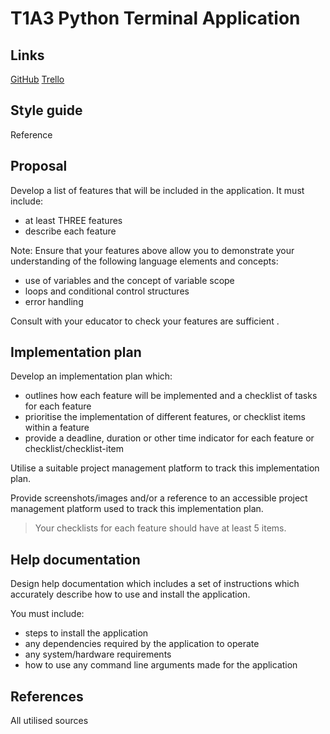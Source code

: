 # T1A3 Python Terminal Application

## Links

[GitHub](https://github.com/tatermysalad/T1A3TerminalApp)
[Trello](trello.com)

## Style guide

Reference

## Proposal

Develop a list of features that will be included in the application. It must include:

-   at least THREE features
-   describe each feature

Note: Ensure that your features above allow you to demonstrate your understanding of the following language elements and concepts:

-   use of variables and the concept of variable scope
-   loops and conditional control structures
-   error handling

Consult with your educator to check your features are sufficient .

## Implementation plan

Develop an implementation plan which:

-   outlines how each feature will be implemented and a checklist of tasks for each feature
-   prioritise the implementation of different features, or checklist items within a feature
-   provide a deadline, duration or other time indicator for each feature or checklist/checklist-item

Utilise a suitable project management platform to track this implementation plan.

Provide screenshots/images and/or a reference to an accessible project management platform used to track this implementation plan.

> Your checklists for each feature should have at least 5 items.

## Help documentation

Design help documentation which includes a set of instructions which accurately describe how to use and install the application.

You must include:

-   steps to install the application
-   any dependencies required by the application to operate
-   any system/hardware requirements
-   how to use any command line arguments made for the application

## References

All utilised sources
